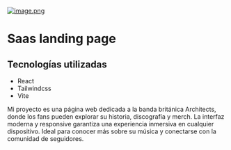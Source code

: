 [![image.png](https://i.postimg.cc/XvfQWFgn/image.png)](https://postimg.cc/Z9qrFWgQ)
# Saas landing page 

## Tecnologías utilizadas

* React
* Tailwindcss
* Vite

Mi proyecto es una página web dedicada a la banda británica Architects, donde los fans pueden explorar su historia, discografía y merch. La interfaz moderna y responsive garantiza una experiencia inmersiva en cualquier dispositivo. Ideal para conocer más sobre su música y conectarse con la comunidad de seguidores.
